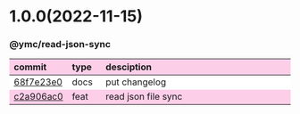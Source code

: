 
<style>
table{display:table;width:100%;}
table th:nth-of-type(1),table th:nth-of-type(2){width:12%;}
tr:nth-child(2n){background-color:#fdcee8;}
tr:nth-child(2n-1){background-color:white;}
th{background-color:#fdcee8;}
</style>


<a name="1.0.0"></a>
# 1.0.0(2022-11-15)
### @ymc/read-json-sync

<div align="center" style="margin-left: auto;margin-right: auto;background:white;">

commit|type|desciption
:----|:----|:----
[68f7e23e0](https://github.com/ymc-github/js-idea/commit/c68f7e23e0c800f2846148691f7947e85b9d8efe)|docs|put changelog
[c2a906ac0](https://github.com/ymc-github/js-idea/commit/ec2a906ac05f4cefad4b98c4d6065ca40dec49d0)|feat|read json file sync

</div>